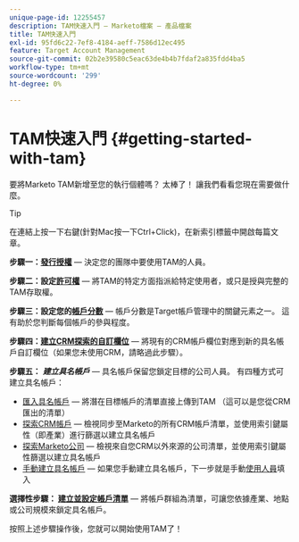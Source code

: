 ```yaml
---
unique-page-id: 12255457
description: TAM快速入門 — Marketo檔案 — 產品檔案
title: TAM快速入門
exl-id: 95fd6c22-7ef8-4184-aeff-7586d12ec495
feature: Target Account Management
source-git-commit: 02b2e39580c5eac63de4b4b7fdaf2a835fdd4ba5
workflow-type: tm+mt
source-wordcount: '299'
ht-degree: 0%

---
```


# TAM快速入門 {#getting-started-with-tam}

要將Marketo TAM新增至您的執行個體嗎？ 太棒了！ 讓我們看看您現在需要做什麼。

>[!TIP]
>
>在連結上按一下右鍵(針對Mac按一下Ctrl+Click)，在新索引標籤中開啟每篇文章。

**步驟一：[發行授權](/help/marketo/product-docs/target-account-management/setup-tam/issue-a-license.md)** — 決定您的團隊中要使用TAM的人員。

**步驟二：設定[許可權](/help/marketo/product-docs/target-account-management/setup-tam/permissions.md)** — 將TAM的特定方面指派給特定使用者，或只是授與完整的TAM存取權。

**步驟三：設定您的[帳戶分數](/help/marketo/product-docs/target-account-management/setup-tam/account-score.md)** — 帳戶分數是Target帳戶管理中的關鍵元素之一。 這有助於您判斷每個帳戶的參與程度。

**步驟四：[建立CRM探索的自訂欄位](/help/marketo/product-docs/target-account-management/setup-tam/create-a-custom-field-for-crm-discovery.md)** — 將現有的CRM帳戶欄位對應到新的具名帳戶自訂欄位（如果您未使用CRM，請略過此步驟）。

**步驟五：** **_建立具名帳戶_** — 具名帳戶保留您鎖定目標的公司人員。 有四種方式可建立具名帳戶：

* [匯入具名帳戶](/help/marketo/product-docs/target-account-management/target/named-accounts/import-named-accounts.md) — 將潛在目標帳戶的清單直接上傳到TAM （這可以是您從CRM匯出的清單）
* [探索CRM帳戶](/help/marketo/product-docs/target-account-management/target/named-accounts/discover-accounts.md#discover-crm-accounts) — 檢視同步至Marketo的所有CRM帳戶清單，並使用索引鍵屬性（即產業）進行篩選以建立具名帳戶
* [探索Marketo公司](/help/marketo/product-docs/target-account-management/target/named-accounts/discover-accounts.md#discover-marketo-companies) — 檢視來自您CRM以外來源的公司清單，並使用索引鍵屬性篩選以建立具名帳戶
* [手動建立具名帳戶](/help/marketo/product-docs/target-account-management/target/named-accounts/create-a-named-account.md) — 如果您手動建立具名帳戶，下一步就是手動[使用人員](/help/marketo/product-docs/target-account-management/target/named-accounts/add-people-to-a-named-account.md)填入

**選擇性步驟： [建立並設定帳戶清單](/help/marketo/product-docs/target-account-management/target/account-lists.md#create-a-new-account-list)** — 將帳戶群組為清單，可讓您依據產業、地點或公司規模來鎖定具名帳戶。

按照上述步驟操作後，您就可以開始使用TAM了！
